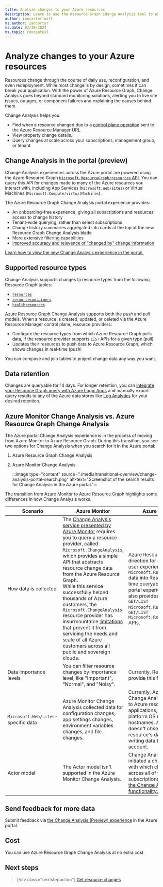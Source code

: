 ```yaml
---
title: Analyze changes to your Azure resources
description: Learn to use the Resource Graph Change Analysis tool to explore and analyze changes in your resources.
author: iancarter-msft
ms.author: iancarter
ms.date: 03/19/2024
ms.topic: conceptual
---
```


# Analyze changes to your Azure resources

Resources change through the course of daily use, reconfiguration, and even redeployment. While most change is by design, sometimes it can break your application. With the power of Azure Resource Graph, Change Analysis goes beyond standard monitoring solutions, alerting you to live site issues, outages, or component failures and explaining the causes behind them. 

Change Analysis helps you:

- Find when a resource changed due to a [control plane operation](../../../azure-resource-manager/management/control-plane-and-data-plane.md) sent to the Azure Resource Manager URL.
- View property change details.
- Query changes at scale across your subscriptions, management group, or tenant.

## Change Analysis in the portal (preview)

Change Analysis experiences across the Azure portal are powered using the Azure Resource Graph [`Microsoft.ResourceGraph/resources` API](/rest/api/azureresourcegraph/resourcegraph/resources/resources). You can query this API for changes made to many of the Azure resources you interact with, including App Services (`Microsoft.Web/sites`) or Virtual Machines (`Microsoft.Compute/virtualMachines`). 

The Azure Resource Graph Change Analysis portal experience provides:
    
- An onboarding-free experience, giving all subscriptions and resources access to change history
- Tenant-wide querying, rather than select subscriptions
- Change history summaries aggregated into cards at the top of the new Resource Graph Change Analysis blade
- More extensive filtering capabilities
- [Improved accuracy and relevance of "changed by" change information](https://techcommunity.microsoft.com/t5/azure-governance-and-management/announcing-the-public-preview-of-change-actor/ba-p/4076626)

[Learn how to view the new Change Analysis experience in the portal.](./view-resource-changes.md)

## Supported resource types

Change Analysis supports changes to resource types from the following Resource Graph tables:
- [`resources`](../reference/supported-tables-resources.md#resources) 
- [`resourcecontainers`](../reference/supported-tables-resources.md#resourcecontainers) 
- [`healthresources`](../reference/supported-tables-resources.md#healthresources) 

Azure Resource Graph Change Analysis supports both the _push_ and _pull_ models. When a resource is created, updated, or deleted via the Azure Resource Manager control plane, resource providers:
- Configure the resource types from which Azure Resource Graph pulls data, if the resource provider supports `LIST` APIs for a given type (pull)
- Updates their resources to push data to Azure Resource Graph, which shows changes in real-time (push)

You can compose and join tables to project change data any way you want.

## Data retention

Changes are queryable for 14 days. For longer retention, you can [integrate your Resource Graph query with Azure Logic Apps](../tutorials/logic-app-calling-arg.md) and manually export query results to any of the Azure data stores like [Log Analytics](../../../azure-monitor/logs/log-analytics-overview.md) for your desired retention.

## Azure Monitor Change Analysis vs. Azure Resource Graph Change Analysis

The Azure portal Change Analysis experience is in the process of moving from Azure Monitor to Azure Resource Graph. During this transition, you see two options for Change Analysis when you search for it in the Azure portal:

1. Azure Resource Graph Change Analysis
1. Azure Monitor Change Analysis

   :::image type="content" source="./media/transitional-overview/change-analysis-portal-search.png" alt-text="Screenshot of the search results for Change Analysis in the Azure portal.":::

The transition from Azure Monitor to Azure Resource Graph highlights some differences in how Change Analysis works. 

| Scenario | Azure Monitor | Azure Resource Graph |
| -------- | ------------- | -------------------- |
| How data is collected | The [Change Analysis service presented by Azure Monitor](../../../azure-monitor/change/change-analysis.md) requires you to query a resource provider, called `Microsoft.ChangeAnalysis`, which provides a simple API that abstracts resource change data from the Azure Resource Graph. <br>While this service successfully helped thousands of Azure customers, the `Microsoft.ChangeAnalysis` resource provider has insurmountable [limitations](../../../azure-monitor/change/change-analysis.md#limitations) that prevent it from servicing the needs and scale of all Azure customers across all public and sovereign clouds. | Azure Resource Graph sets a new direction for all Change Analysis user experiences, ingesting `Microsoft.ResourceGraph/resources` data into Resource Graph for real-time queryability and powering the portal experience. Change Analysis also provides some data using the `GET/LIST Microsoft.Resources/Changes` and `GET/LIST Microsoft.Resources/Snapshots` APIs. |
| Data importance levels | You can filter resource changes by importance level, like "Important", "Normal", and "Noisy". | Currently, Resource Graph doesn't provide this filter.  |
| `Microsoft.Web/sites`-specific data | Azure Monitor Change Analysis collected data for configuration changes, app settings changes, environment variables changes, and file changes. | Currently, Azure Resource Graph Change Analysis collects changes to Azure resources that host your applications, managed identities, platform OS upgrades, and hostnames. Azure Resource Graph doesn't observe changes made to a resource's data plane API, such as writing data to a table in a storage account.  |
| Actor model | The Actor model isn't supported in the Azure Monitor Change Analysis. | Change Analysis identifies who initiated a change in your resource, with which client, and for changes across all of your tenants and subscriptions. [Learn more about the Change Analysis Actor model functionality.](https://techcommunity.microsoft.com/t5/azure-governance-and-management/announcing-the-public-preview-of-change-actor/ba-p/4076626) |

## Send feedback for more data  

Submit feedback via [the Change Analysis (Preview) experience](./view-resource-changes.md) in the Azure portal.

## Cost

You can use Azure Resource Graph Change Analysis at no extra cost. 

## Next steps

> [!div class="nextstepaction"]
> [Get resource changes](../how-to/get-resource-changes.md)